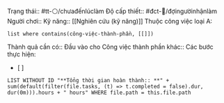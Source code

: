 Trạng thái:: #tt-⚪/chưađếnlúclàm
Độ cấp thiết:: #đct-🍃/đợingườinhậnlàm 
Người chơi::
Kỹ năng:: [[Nghiên cứu (kỹ năng)]]
Thuộc công việc loại A:
```dataview
list where contains(công-việc-thành-phần, [[]])
```

Thành quả cần có::
Đầu vào cho Công việc thành phần khác::
Các bước thực hiện:
- [ ] 


```dataview
LIST WITHOUT ID "**Tổng thời gian hoàn thành:: **" + sum(default(filter(file.tasks, (t) => t.completed = false).dur, dur(0m))).hours + " hours" WHERE file.path = this.file.path
```